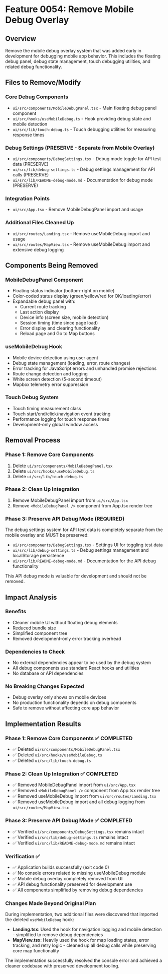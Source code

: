 # Feature 0054: Remove Mobile Debug Overlay

## Overview
Remove the mobile debug overlay system that was added early in development for debugging mobile app behavior. This includes the floating debug panel, debug state management, touch debugging utilities, and related debug functionality.

## Files to Remove/Modify

### Core Debug Components
- `ui/src/components/MobileDebugPanel.tsx` - Main floating debug panel component
- `ui/src/hooks/useMobileDebug.ts` - Hook providing debug state and mobile detection
- `ui/src/lib/touch-debug.ts` - Touch debugging utilities for measuring response times

### Debug Settings (PRESERVE - Separate from Mobile Overlay)
- `ui/src/components/DebugSettings.tsx` - Debug mode toggle for API test data (PRESERVE)
- `ui/src/lib/debug-settings.ts` - Debug settings management for API calls (PRESERVE)
- `ui/src/lib/README-debug-mode.md` - Documentation for debug mode (PRESERVE)

### Integration Points
- `ui/src/App.tsx` - Remove MobileDebugPanel import and usage

### Additional Files Cleaned Up
- `ui/src/routes/Landing.tsx` - Remove useMobileDebug import and usage
- `ui/src/routes/MapView.tsx` - Remove useMobileDebug import and extensive debug logging

## Components Being Removed

### MobileDebugPanel Component
- Floating status indicator (bottom-right on mobile)
- Color-coded status display (green/yellow/red for OK/loading/error)
- Expandable debug panel with:
  - Current route tracking
  - Last action display
  - Device info (screen size, mobile detection)
  - Session timing (time since page load)
  - Error display and clearing functionality
  - Reload page and Go to Map buttons

### useMobileDebug Hook
- Mobile device detection using user agent
- Debug state management (loading, error, route changes)
- Error tracking for JavaScript errors and unhandled promise rejections
- Route change detection and logging
- White screen detection (5-second timeout)
- Mapbox telemetry error suppression

### Touch Debug System
- Touch timing measurement class
- Touch start/end/click/navigation event tracking
- Performance logging for touch response times
- Development-only global window access

## Removal Process

### Phase 1: Remove Core Components
1. Delete `ui/src/components/MobileDebugPanel.tsx`
2. Delete `ui/src/hooks/useMobileDebug.ts`
3. Delete `ui/src/lib/touch-debug.ts`

### Phase 2: Clean Up Integration
1. Remove MobileDebugPanel import from `ui/src/App.tsx`
2. Remove `<MobileDebugPanel />` component from App.tsx render tree

### Phase 3: Preserve API Debug Mode (REQUIRED)
The debug settings system for API test data is completely separate from the mobile overlay and MUST be preserved:
- `ui/src/components/DebugSettings.tsx` - Settings UI for toggling test data
- `ui/src/lib/debug-settings.ts` - Debug settings management and localStorage persistence
- `ui/src/lib/README-debug-mode.md` - Documentation for the API debug functionality

This API debug mode is valuable for development and should not be removed.

## Impact Analysis

### Benefits
- Cleaner mobile UI without floating debug elements
- Reduced bundle size
- Simplified component tree
- Removed development-only error tracking overhead

### Dependencies to Check
- No external dependencies appear to be used by the debug system
- All debug components use standard React hooks and utilities
- No database or API dependencies

### No Breaking Changes Expected
- Debug overlay only shows on mobile devices
- No production functionality depends on debug components
- Safe to remove without affecting core app behavior

## Implementation Results

### Phase 1: Remove Core Components ✅ COMPLETED
- ✅ Deleted `ui/src/components/MobileDebugPanel.tsx`
- ✅ Deleted `ui/src/hooks/useMobileDebug.ts`
- ✅ Deleted `ui/src/lib/touch-debug.ts`

### Phase 2: Clean Up Integration ✅ COMPLETED
- ✅ Removed MobileDebugPanel import from `ui/src/App.tsx`
- ✅ Removed `<MobileDebugPanel />` component from App.tsx render tree
- ✅ Removed useMobileDebug import from `ui/src/routes/Landing.tsx`
- ✅ Removed useMobileDebug import and all debug logging from `ui/src/routes/MapView.tsx`

### Phase 3: Preserve API Debug Mode ✅ COMPLETED
- ✅ Verified `ui/src/components/DebugSettings.tsx` remains intact
- ✅ Verified `ui/src/lib/debug-settings.ts` remains intact
- ✅ Verified `ui/src/lib/README-debug-mode.md` remains intact

### Verification ✅
- ✅ Application builds successfully (exit code 0)
- ✅ No console errors related to missing useMobileDebug module
- ✅ Mobile debug overlay completely removed from UI
- ✅ API debug functionality preserved for development use
- ✅ All components simplified by removing debug dependencies

### Changes Made Beyond Original Plan
During implementation, two additional files were discovered that imported the deleted `useMobileDebug` hook:
- **Landing.tsx**: Used the hook for navigation logging and mobile detection - simplified to remove debug dependencies
- **MapView.tsx**: Heavily used the hook for map loading states, error tracking, and retry logic - cleaned up all debug calls while preserving core map functionality

The implementation successfully resolved the console error and achieved a cleaner codebase with preserved development tooling.
